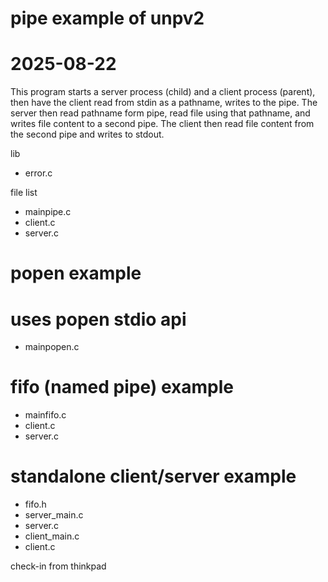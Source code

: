 # pipe example of unpv2
# 2025-08-22
This program starts a server process (child) and a client process (parent), then have the client read from stdin as a pathname, writes to the pipe.
The server then read pathname form pipe, read file using that pathname, and writes file content to a second pipe.
The client then read file content from the second pipe and writes to stdout.

lib
- error.c

file list
- mainpipe.c
- client.c
- server.c

# popen example
# uses popen stdio api
- mainpopen.c

# fifo (named pipe) example
- mainfifo.c
- client.c
- server.c

# standalone client/server example
- fifo.h
- server_main.c
- server.c
- client_main.c
- client.c

check-in from thinkpad
